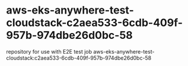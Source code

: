 # aws-eks-anywhere-test-cloudstack-c2aea533-6cdb-409f-957b-974dbe26d0bc-58
repository for use with E2E test job aws-eks-anywhere-test-cloudstack:c2aea533-6cdb-409f-957b-974dbe26d0bc-58
